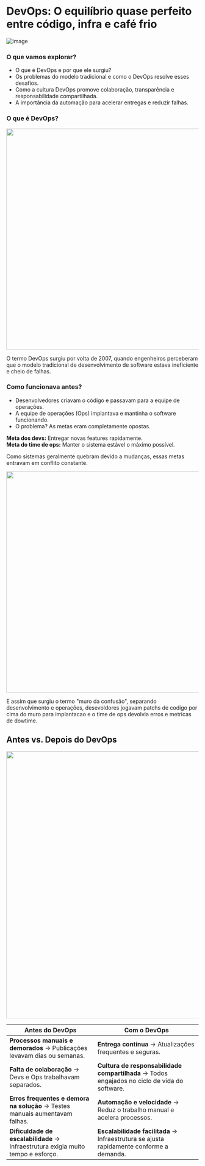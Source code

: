 # DevOps: O equilíbrio quase perfeito entre código, infra e café frio

![image](https://github.com/user-attachments/assets/0a784376-bd68-4d0f-a428-26ce0045d2b9)

### O que vamos explorar?
- O que é DevOps e por que ele surgiu?
- Os problemas do modelo tradicional e como o DevOps resolve esses desafios.
- Como a cultura DevOps promove colaboração, transparência e responsabilidade compartilhada.
- A importância da automação para acelerar entregas e reduzir falhas.

### O que é DevOps?    
<div align="left">
  <img src="https://github.com/user-attachments/assets/3677693a-7fc2-434f-984d-78abad76ddf5" width="580px">
</div> 

O termo DevOps surgiu por volta de 2007, quando engenheiros perceberam que o modelo tradicional de desenvolvimento de software estava ineficiente e cheio de falhas. 
### Como funcionava antes?

- Desenvolvedores criavam o código e passavam para a equipe de operações.
- A equipe de operações (Ops) implantava e mantinha o software funcionando.
- O problema? As metas eram completamente opostas.
  
**Meta dos devs:** Entregar novas features rapidamente.  
**Meta do time de ops:** Manter o sistema estável o máximo possível.

Como sistemas geralmente quebram devido a mudanças, essas metas entravam em conflito constante.
<div align="left">
  <img src="https://media3.giphy.com/media/v1.Y2lkPTc5MGI3NjExMDl5Y3M2M3VwYjY2eWtpcW92amwzaDFvMGlhY2VkZ3lqbjJsNGg4ZSZlcD12MV9pbnRlcm5hbF9naWZfYnlfaWQmY3Q9Zw/3oriNW27pn33u8rtuw/giphy.gif" width="580px">
</div>

E assim que surgiu o termo "muro da confusão", separando desenvolvimento e operações, desevoldores jogavam patchs de codigo por cima do muro para implantacao e o time de ops devolvia erros e metricas de dowtime.  

## Antes vs. Depois do DevOps  

<div align="left">
  <img src="https://github.com/user-attachments/assets/6956fa1f-d42c-40bd-b7d3-b1cfd3572be2" width="700px">
</div>  

| Antes do DevOps | Com o DevOps |
|-----------------|-------------|
|  **Processos manuais e demorados** → Publicações levavam dias ou semanas. |  **Entrega contínua** → Atualizações frequentes e seguras. |
|  **Falta de colaboração** → Devs e Ops trabalhavam separados. |  **Cultura de responsabilidade compartilhada** → Todos engajados no ciclo de vida do software. |
|  **Erros frequentes e demora na solução** → Testes manuais aumentavam falhas. |  **Automação e velocidade** → Reduz o trabalho manual e acelera processos. |
|  **Dificuldade de escalabilidade** → Infraestrutura exigia muito tempo e esforço. |  **Escalabilidade facilitada** → Infraestrutura se ajusta rapidamente conforme a demanda. |\








 
  







